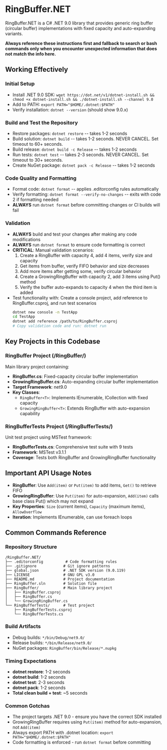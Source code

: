 # RingBuffer.NET
RingBuffer.NET is a C# .NET 9.0 library that provides generic ring buffer (circular buffer) implementations with fixed capacity and auto-expanding variants.

**Always reference these instructions first and fallback to search or bash commands only when you encounter unexpected information that does not match the info here.**

## Working Effectively

### Initial Setup
- Install .NET 9.0 SDK: `wget https://dot.net/v1/dotnet-install.sh && chmod +x dotnet-install.sh && ./dotnet-install.sh --channel 9.0`
- Add to PATH: `export PATH="$HOME/.dotnet:$PATH"`
- Verify installation: `dotnet --version` (should show 9.0.x)

### Build and Test the Repository
- Restore packages: `dotnet restore` -- takes 1-2 seconds
- Build solution: `dotnet build` -- takes 1-2 seconds. NEVER CANCEL. Set timeout to 60+ seconds.
- Build release: `dotnet build -c Release` -- takes 1-2 seconds
- Run tests: `dotnet test` -- takes 2-3 seconds. NEVER CANCEL. Set timeout to 30+ seconds.
- Create NuGet package: `dotnet pack -c Release` -- takes 1-2 seconds

### Code Quality and Formatting
- Format code: `dotnet format` -- applies .editorconfig rules automatically
- Verify formatting: `dotnet format --verify-no-changes` -- exits with code 2 if formatting needed
- **ALWAYS** run `dotnet format` before committing changes or CI builds will fail

### Validation
- **ALWAYS** build and test your changes after making any code modifications
- **ALWAYS** run `dotnet format` to ensure code formatting is correct
- **CRITICAL**: Manual validation scenarios:
  1. Create a RingBuffer<int> with capacity 4, add 4 items, verify size and capacity
  2. Get items from buffer, verify FIFO behavior and size decreases
  3. Add more items after getting some, verify circular behavior
  4. Create a GrowingRingBuffer<string> with capacity 2, add 3 items using Put() method
  5. Verify the buffer auto-expands to capacity 4 when the third item is added
- Test functionality with: Create a console project, add reference to RingBuffer.csproj, and run test scenarios
  ```bash
  dotnet new console -n TestApp
  cd TestApp
  dotnet add reference /path/to/RingBuffer.csproj
  # Copy validation code and run: dotnet run
  ```

## Key Projects in this Codebase

### RingBuffer Project (/RingBuffer/)
Main library project containing:
- **RingBuffer.cs**: Fixed-capacity circular buffer implementation
- **GrowingRingBuffer.cs**: Auto-expanding circular buffer implementation
- **Target Framework**: net9.0
- **Key Classes**:
  - `RingBuffer<T>`: Implements IEnumerable<T>, ICollection<T> with fixed capacity
  - `GrowingRingBuffer<T>`: Extends RingBuffer<T> with auto-expansion capability

### RingBufferTests Project (/RingBufferTests/)
Unit test project using MSTest framework:
- **RingBufferTests.cs**: Comprehensive test suite with 9 tests
- **Framework**: MSTest v3.1.1
- **Coverage**: Tests both RingBuffer and GrowingRingBuffer functionality

## Important API Usage Notes
- **RingBuffer<T>**: Use `Add(item)` or `Put(item)` to add items, `Get()` to retrieve FIFO
- **GrowingRingBuffer<T>**: Use `Put(item)` for auto-expansion, `Add(item)` calls base class Put() which may not expand
- **Key Properties**: `Size` (current items), `Capacity` (maximum items), `AllowOverflow`
- **Iteration**: Implements IEnumerable<T>, can use foreach loops

## Common Commands Reference

### Repository Structure
```
/RingBuffer.NET/
├── .editorconfig          # Code formatting rules
├── .gitignore            # Git ignore patterns  
├── global.json           # .NET SDK version (9.0.119)
├── LICENSE               # GNU GPL v3.0
├── README.md             # Project documentation
├── RingBuffer.sln        # Solution file
├── RingBuffer/           # Main library project
│   ├── RingBuffer.csproj
│   ├── RingBuffer.cs
│   └── GrowingRingBuffer.cs
└── RingBufferTests/      # Test project
    ├── RingBufferTests.csproj
    └── RingBufferTests.cs
```

### Build Artifacts
- Debug builds: `*/bin/Debug/net9.0/`
- Release builds: `*/bin/Release/net9.0/`
- NuGet packages: `RingBuffer/bin/Release/*.nupkg`

### Timing Expectations
- **dotnet restore**: 1-2 seconds
- **dotnet build**: 1-2 seconds
- **dotnet test**: 2-3 seconds  
- **dotnet pack**: 1-2 seconds
- **Total clean build + test**: ~5 seconds

### Common Gotchas
- The project targets .NET 9.0 - ensure you have the correct SDK installed
- GrowingRingBuffer requires using `Put(item)` method for auto-expansion, not `Add(item)`
- Always export PATH with .dotnet location: `export PATH="$HOME/.dotnet:$PATH"`
- Code formatting is enforced - run `dotnet format` before committing